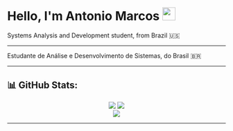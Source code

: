 <h1>Hello, I'm Antonio Marcos <img src="https://raw.githubusercontent.com/kaueMarques/kaueMarques/master/hi.gif" height="30px"></h1>

Systems Analysis and Development student, from Brazil 🇺🇸

---

Estudante de Análise e Desenvolvimento de Sistemas, do Brasil 🇧🇷

---

## 📊 GitHub Stats:
<div align="center">

![](https://github-readme-stats.vercel.app/api?username=AntonioMarcosDev&theme=algolia&hide_border=true&include_all_commits=false&count_private=false)
![](https://github-readme-streak-stats.herokuapp.com/?user=AntonioMarcosDev&theme=algolia&hide_border=true)<br/>
![](https://github-readme-stats.vercel.app/api/top-langs/?username=AntonioMarcosDev&theme=algolia&hide_border=true&include_all_commits=false&count_private=false&layout=compact)

</div>

---
